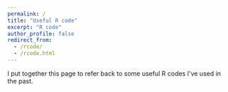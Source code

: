 ```yaml
---
permalink: /
title: "Useful R code"
excerpt: "R code"
author_profile: false
redirect_from: 
  - /rcode/
  - /rcode.html
---
```


I put together this page to refer back to some useful R codes I've used in the past. 

